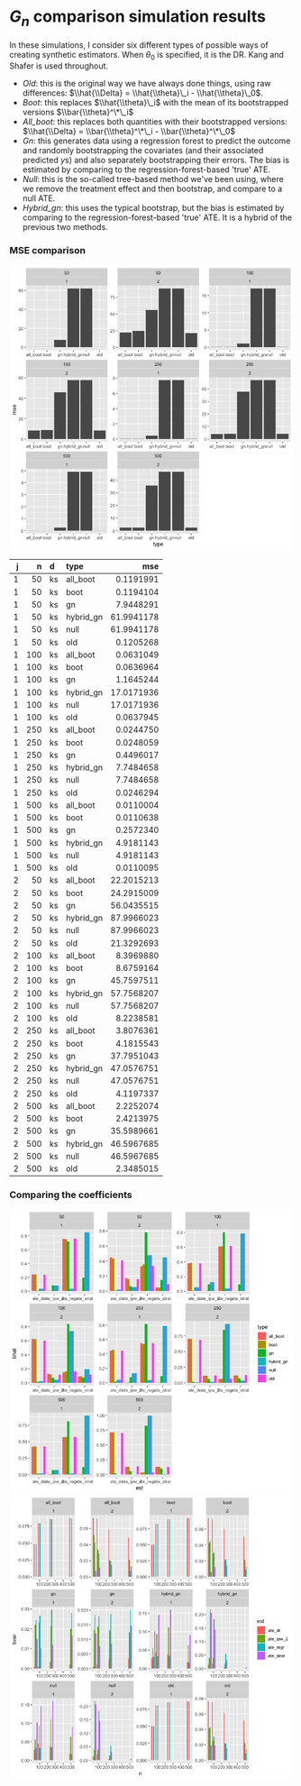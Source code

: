 *G*<sub>*n*</sub> comparison simulation results
================

In these simulations, I consider six different types of possible ways of creating synthetic estimators. When *θ*<sub>0</sub> is specified, it is the DR. Kang and Shafer is used throughout.

-   *Old*: this is the original way we have always done things, using raw differences: $\\hat{\\Delta} = \\hat{\\theta}\_i - \\hat{\\theta}\_0$.
-   *Boot*: this replaces $\\hat{\\theta}\_i$ with the mean of its bootstrapped versions $\\bar{\\theta}^\*\_i$
-   *All\_boot*: this replaces both quantities with their bootstrapped versions: $\\hat{\\Delta} = \\bar{\\theta}^\*\_i - \\bar{\\theta}^\*\_0$
-   *Gn*: this generates data using a regression forest to predict the outcome and randomly bootstrapping the covariates (and their associated predicted *y*s) and also separately bootstrapping their errors. The bias is estimated by comparing to the regression-forest-based 'true' ATE.
-   *Null*: this is the so-called tree-based method we've been using, where we remove the treatment effect and then bootstrap, and compare to a null ATE.
-   *Hybrid\_gn*: this uses the typical bootstrap, but the bias is estimated by comparing to the regression-forest-based 'true' ATE. It is a hybrid of the previous two methods.

### MSE comparison

![](13_create-sim-report_files/figure-markdown_github/unnamed-chunk-1-1.png)

|    j|    n| d   | type       |         mse|
|----:|----:|:----|:-----------|-----------:|
|    1|   50| ks  | all\_boot  |   0.1191991|
|    1|   50| ks  | boot       |   0.1194104|
|    1|   50| ks  | gn         |   7.9448291|
|    1|   50| ks  | hybrid\_gn |  61.9941178|
|    1|   50| ks  | null       |  61.9941178|
|    1|   50| ks  | old        |   0.1205268|
|    1|  100| ks  | all\_boot  |   0.0631049|
|    1|  100| ks  | boot       |   0.0636964|
|    1|  100| ks  | gn         |   1.1645244|
|    1|  100| ks  | hybrid\_gn |  17.0171936|
|    1|  100| ks  | null       |  17.0171936|
|    1|  100| ks  | old        |   0.0637945|
|    1|  250| ks  | all\_boot  |   0.0244750|
|    1|  250| ks  | boot       |   0.0248059|
|    1|  250| ks  | gn         |   0.4496017|
|    1|  250| ks  | hybrid\_gn |   7.7484658|
|    1|  250| ks  | null       |   7.7484658|
|    1|  250| ks  | old        |   0.0246294|
|    1|  500| ks  | all\_boot  |   0.0110004|
|    1|  500| ks  | boot       |   0.0110638|
|    1|  500| ks  | gn         |   0.2572340|
|    1|  500| ks  | hybrid\_gn |   4.9181143|
|    1|  500| ks  | null       |   4.9181143|
|    1|  500| ks  | old        |   0.0110095|
|    2|   50| ks  | all\_boot  |  22.2015213|
|    2|   50| ks  | boot       |  24.2915009|
|    2|   50| ks  | gn         |  56.0435515|
|    2|   50| ks  | hybrid\_gn |  87.9966023|
|    2|   50| ks  | null       |  87.9966023|
|    2|   50| ks  | old        |  21.3292693|
|    2|  100| ks  | all\_boot  |   8.3969880|
|    2|  100| ks  | boot       |   8.6759164|
|    2|  100| ks  | gn         |  45.7597511|
|    2|  100| ks  | hybrid\_gn |  57.7568207|
|    2|  100| ks  | null       |  57.7568207|
|    2|  100| ks  | old        |   8.2238581|
|    2|  250| ks  | all\_boot  |   3.8076361|
|    2|  250| ks  | boot       |   4.1815543|
|    2|  250| ks  | gn         |  37.7951043|
|    2|  250| ks  | hybrid\_gn |  47.0576751|
|    2|  250| ks  | null       |  47.0576751|
|    2|  250| ks  | old        |   4.1197337|
|    2|  500| ks  | all\_boot  |   2.2252074|
|    2|  500| ks  | boot       |   2.4213975|
|    2|  500| ks  | gn         |  35.5989661|
|    2|  500| ks  | hybrid\_gn |  46.5967685|
|    2|  500| ks  | null       |  46.5967685|
|    2|  500| ks  | old        |   2.3485015|

### Comparing the coefficients

![](13_create-sim-report_files/figure-markdown_github/unnamed-chunk-2-1.png)![](13_create-sim-report_files/figure-markdown_github/unnamed-chunk-2-2.png)
